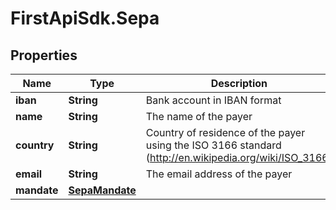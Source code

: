 # FirstApiSdk.Sepa

## Properties
Name | Type | Description | Notes
------------ | ------------- | ------------- | -------------
**iban** | **String** | Bank account in IBAN format | 
**name** | **String** | The name of the payer | 
**country** | **String** | Country of residence of the payer using the ISO 3166 standard (http://en.wikipedia.org/wiki/ISO_3166) | 
**email** | **String** | The email address of the payer | [optional] 
**mandate** | [**SepaMandate**](SepaMandate.md) |  | 


